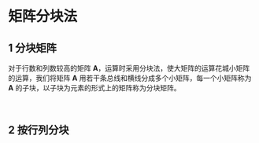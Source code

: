 &emsp;
# 矩阵分块法

## 1 分块矩阵
对于行数和列数较高的矩阵 $\pmb{A}$，运算时采用分块法，使大矩阵的运算花城小矩阵的运算，我们将矩阵 $\pmb{A}$ 用若干条总线和横线分成多个小矩阵，每一个小矩阵称为 $\pmb{A}$ 的子块，以子块为元素的形式上的矩阵称为分块矩阵。

&emsp;
## 2 按行列分块
